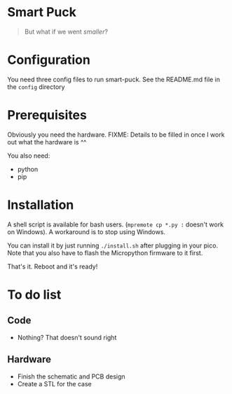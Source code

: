 # Smart Puck
> But what if we went _smaller_?

# Configuration
You need three config files to run smart-puck. See the README.md file in the `config` directory

# Prerequisites
Obviously you need the hardware. 
FIXME: Details to be filled in once I work out what the hardware is ^^

You also need:
   * python
   * pip

# Installation
A shell script is available for bash users. (`mpremote cp *.py :` doesn't work on Windows). A workaround is to stop using Windows.

You can install it by just running `./install.sh` after plugging in your pico. Note that you also have to flash the Micropython firmware to it first.

That's it. Reboot and it's ready!

# To do list
## Code
   * Nothing? That doesn't sound right
## Hardware
   * Finish the schematic and PCB design
   * Create a STL for the case
